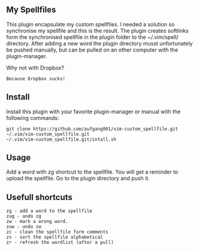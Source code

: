 ## My Spellfiles 
This plugin encapsulate my custom spellfiles. I needed a solution so synchronise my spellfile and this is the result.
The plugin creates softlinks form the synchronised spellfile in the plugin folder to the ~/.vim/spell/ directory. After adding a new word the plugin directory musst unfortunately be pushed manually, but can be pulled on an other computer with the plugin-manager.

Why not with Dropbox?

    Because Dropbox sucks!

## Install
Install this plugin with your favorite plugin-manager or manual with the following commands:
    
    git clone https://github.com/aufgang001/vim-custom_spellfile.git  ~/.vim/vim-custom_spellfile.git
    ~/.vim/vim-custom_spellfile.git/intall.sh
    

## Usage
Add a word with zg shortcut to the spellfile. You will get a reminder to upload the spellfile. Go to the plugin directory and push it.

## Usefull shortcuts
    
    zg - add a word to the spellfile
    zug - undo zg
    zw - mark a wrong word.
    zuw - undo zw
    zc - clean the spellfile form comments
    zs - sort the spellfile alphabetical
    zr - refresh the wordlist (after a pull)
